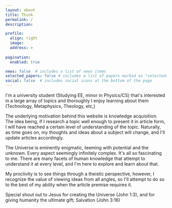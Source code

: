 ```yaml
---
layout: about
title: Think.
permalink: /
description:

profile:
  align: right
  image: 
  address: >
 
pagination:
  enabled: true

news: false  # includes a list of news items
selected_papers: false # includes a list of papers marked as "selected={true}"
social: false  # includes social icons at the bottom of the page
---
```


<p>I'm a university student (Studying EE, minor in Physics/CS) that's interested in a large array of topics and thoroughly I enjoy learning about them (Technology, Metaphysics, Theology, etc,)</p>

<p>The underlying motivation behind this website is knowledge acquisition. The idea being, if I research a topic well enough to present it in article form, I will have reached a certain level of understanding of the topic. Naturally, as time goes on, my thoughts and ideas about a subject will change, and I'll update articles accordingly.</p>

<p>The Universe is eminently enigmatic, teeming with potential and the unknown. Every aspect seemingly infinitely complex. It's all so fascinating to me. There are many facets of human knowledge that attempt to understand it at every level, and I'm here to explore and learn about that.</p>

<p>My proclivity is to see things through a theistic perspective, however, I recognize the value of viewing ideas from all angles, so I'll attempt to do so to the best of my ability when the article premise requires it.</p>

<p>Special shout out to Jesus for creating the Universe (John 1:3), and for giving humanity the ultimate gift; Salvation (John 3:16)</p>